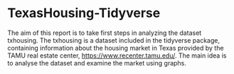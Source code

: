 # TexasHousing-Tidyverse
The aim of this report is to take first steps in analyzing the dataset txhousing. The txhousing is a dataset included in the tidyverse package, containing information about the housing market in Texas provided by the TAMU real estate center, https://www.recenter.tamu.edu/.  The main idea is to analyse the dataset and examine the market using graphs.
